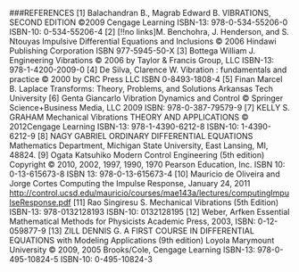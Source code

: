 ###REFERENCES
[1] Balachandran B., Magrab Edward B. 
VIBRATIONS, SECOND EDITION
©2009 Cengage Learning ISBN-13: 978-0-534-55206-0 ISBN-10: 0-534-55206-4
[2] [!!no links]M. Benchohra, J. Henderson, and S. Ntouyas
Impulsive Differential Equations and Inclusions
© 2006 Hindawi Publishing Corporation ISBN 977-5945-50-X
[3] Bottega William J.
Engineering Vibrations
© 2006 by Taylor & Francis Group, LLC ISBN-13: 978-1-4200-2009-0
[4] De Silva, Clarence W.
Vibration : fundamentals and practice
© 2000 by CRC Press LLC ISBN 0-8493-1808-4
[5] Finan Marcel B.
Laplace Transforms: Theory, Problems, and Solutions
Arkansas Tech University
[6] Genta Giancarlo
Vibration Dynamics and Control
© Springer Science+Business Media, LLC 2009 ISBN: 978-0-387-79579-9
[7] KELLY S. GRAHAM
Mechanical Vibrations
THEORY AND APPLICATIONS
© 2012Cengage Learning ISBN-13: 978-1-4390-6212-8 ISBN-10: 1-4390-6212-9
[8] NAGY GABRIEL
ORDINARY DIFFERENTIAL EQUATIONS
Mathematics Department, Michigan State University, East Lansing, MI, 48824.
[9] Ogata Katsuhiko
Modern Control Engineering (5th edition)
Copyright © 2010, 2002, 1997, 1990, 1970 Pearson Education, Inc.
ISBN 10: 0-13-615673-8 ISBN 13: 978-0-13-615673-4
[10] Mauricio de Oliveira and Jorge Cortes
Computing the Impulse Response, January 24, 2011
http://control.ucsd.edu/mauricio/courses/mae143a/lectures/computingImpulseResponse.pdf
[11] Rao Singiresu S.
Mechanical Vibrations (5th Edition) 
ISBN-13: 978-0132128193 ISBN-10: 0132128195
[12] Weber, Arfken
Essential Mathematical Methods for Physicists
Academic Press, 2003, ISBN: 0-12-059877-9
[13] ZILL DENNIS G.
A FIRST COURSE IN DIFFERENTIAL EQUATIONS with Modeling Applications (9th edition)
Loyola Marymount University
© 2009, 2005 Brooks/Cole, Cengage Learning
ISBN-13: 978-0-495-10824-5 ISBN-10: 0-495-10824-3
